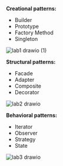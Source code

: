 **Creational patterns:**
- Builder
- Prototype
- Factory Method
- Singleton

![lab1 drawio (1)](https://github.com/Gamurar/design-patterns/assets/14360920/313636c6-5db7-4c68-a8b8-8ac3e003327a)


**Structural patterns:**
- Facade
- Adapter
- Composite
- Decorator

![lab2 drawio](https://github.com/Gamurar/design-patterns/assets/14360920/647ecf2c-3068-4775-b424-2ed672627724)


**Behavioral patterns:**
- Iterator
- Observer
- Strategy
- State

![lab3 drawio](https://github.com/Gamurar/design-patterns/assets/14360920/83303640-1e47-4124-b89f-0487e21ee02e)

